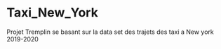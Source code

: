 # Taxi_New_York
Projet Tremplin se basant sur la data set des trajets des taxi a New york 2019-2020
